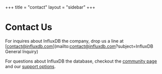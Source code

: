 +++
title = "contact"
layout = "sidebar"
+++
# Contact Us

For inquires about InfluxDB the company, drop us a line at [contact@influxdb.com](mailto:contact@influxdb.com?subject=InfluxDB General Inquiry)

For questions about InfluxDB the database, checkout the [community page](/community/) and our [support options](/support/).
